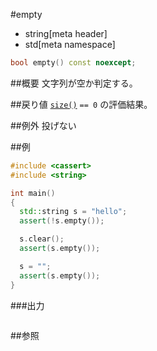#empty
* string[meta header]
* std[meta namespace]

```cpp
bool empty() const noexcept;
```

##概要
文字列が空か判定する。


##戻り値
[`size()`](./size.md) `== 0` の評価結果。


##例外
投げない


##例
```cpp
#include <cassert>
#include <string>

int main()
{
  std::string s = "hello";
  assert(!s.empty());

  s.clear();
  assert(s.empty());

  s = "";
  assert(s.empty());
}
```

###出力
```
```

##参照
